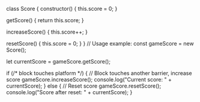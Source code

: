class Score {
  constructor() {
    this.score = 0;
  }

  getScore() {
    return this.score;
  }

  increaseScore() {
    this.score++;
  }

  resetScore() {
    this.score = 0;
  }
}
// Usage example:
const gameScore = new Score();

let currentScore = gameScore.getScore();

if (/* block touches platform */) {
  // Block touches another barrier, increase score
  gameScore.increaseScore();
  console.log("Current score: " + currentScore);
} else {
  // Reset score
  gameScore.resetScore();
  console.log("Score after reset: " + currentScore);
}
